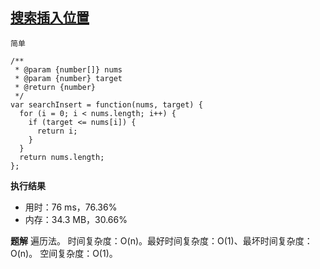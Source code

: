 ## [搜索插入位置](https://leetcode-cn.com/problems/search-insert-position/submissions/)

`简单`

```
/**
 * @param {number[]} nums
 * @param {number} target
 * @return {number}
 */
var searchInsert = function(nums, target) {
  for (i = 0; i < nums.length; i++) {
    if (target <= nums[i]) {
      return i;
    }
  }
  return nums.length;
};
 ```
**执行结果**
- 用时：76 ms，76.36%
- 内存：34.3 MB，30.66%

**题解**
遍历法。
时间复杂度：O(n)。最好时间复杂度：O(1)、最坏时间复杂度：O(n)。
空间复杂度：O(1)。

